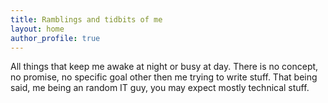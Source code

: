 ```yaml
---
title: Ramblings and tidbits of me 
layout: home
author_profile: true
---
```


All things that keep me awake at night or busy at day. There is no concept, no promise, no specific goal other then me trying to write stuff. That being said, me being an random IT guy, you may expect mostly technical stuff.

